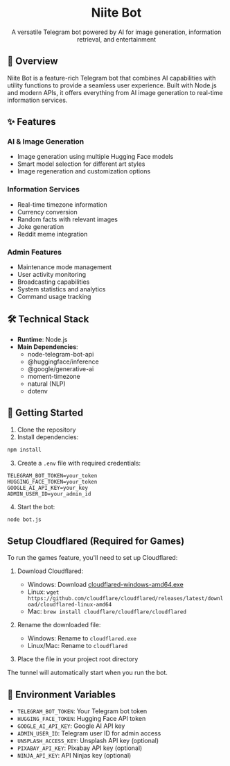 <h1 align="center">Niite Bot</h1>

<p align="center">
  A versatile Telegram bot powered by AI for image generation, information retrieval, and entertainment
</p>

## 🌟 Overview

Niite Bot is a feature-rich Telegram bot that combines AI capabilities with utility functions to provide a seamless user experience. Built with Node.js and modern APIs, it offers everything from AI image generation to real-time information services.

## ✨ Features

### AI & Image Generation
- Image generation using multiple Hugging Face models
- Smart model selection for different art styles
- Image regeneration and customization options

### Information Services
- Real-time timezone information
- Currency conversion
- Random facts with relevant images
- Joke generation
- Reddit meme integration

### Admin Features
- Maintenance mode management
- User activity monitoring
- Broadcasting capabilities
- System statistics and analytics
- Command usage tracking

## 🛠 Technical Stack

- **Runtime**: Node.js
- **Main Dependencies**:
  - node-telegram-bot-api
  - @huggingface/inference
  - @google/generative-ai
  - moment-timezone
  - natural (NLP)
  - dotenv

## 🚀 Getting Started

1. Clone the repository
2. Install dependencies:
```bash
npm install
```
3. Create a `.env` file with required credentials:
```env
TELEGRAM_BOT_TOKEN=your_token
HUGGING_FACE_TOKEN=your_token
GOOGLE_AI_API_KEY=your_key
ADMIN_USER_ID=your_admin_id
```
4. Start the bot:
```bash
node bot.js
```

## Setup Cloudflared (Required for Games)

To run the games feature, you'll need to set up Cloudflared:

1. Download Cloudflared:
   - Windows: Download [cloudflared-windows-amd64.exe](https://github.com/cloudflare/cloudflared/releases/latest/download/cloudflared-windows-amd64.exe)
   - Linux: `wget https://github.com/cloudflare/cloudflared/releases/latest/download/cloudflared-linux-amd64`
   - Mac: `brew install cloudflare/cloudflare/cloudflared`

2. Rename the downloaded file:
   - Windows: Rename to `cloudflared.exe`
   - Linux/Mac: Rename to `cloudflared`

3. Place the file in your project root directory

The tunnel will automatically start when you run the bot.

## 📝 Environment Variables

- `TELEGRAM_BOT_TOKEN`: Your Telegram bot token
- `HUGGING_FACE_TOKEN`: Hugging Face API token
- `GOOGLE_AI_API_KEY`: Google AI API key
- `ADMIN_USER_ID`: Telegram user ID for admin access
- `UNSPLASH_ACCESS_KEY`: Unsplash API key (optional)
- `PIXABAY_API_KEY`: Pixabay API key (optional)
- `NINJA_API_KEY`: API Ninjas key (optional)